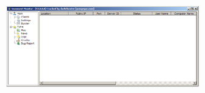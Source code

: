 ![Screenshot](https://raw.githubusercontent.com/Cryakl/Ultimate-RAT-Collection/refs/heads/main/ImminentMonitor/Imminent%20Monitor%20v2.0.0.8/Screenshot.png)
